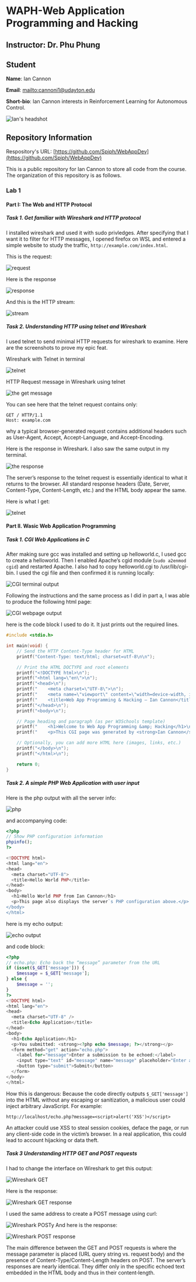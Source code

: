 # WAPH-Web Application Programming and Hacking

## Instructor: Dr. Phu Phung

## Student

**Name**: Ian Cannon

**Email**: [mailto:cannoni1@udayton.edu](cannoni1@udayton.edu)

**Short-bio**: Ian Cannon interests in Reinforcement Learning for Autonomous Control. 

![Ian's headshot](../../images/headshot.jpg)

## Repository Information

Respository's URL: [https://github.com/Spiph/WebAppDev](https://github.com/Spiph/WebAppDev)

This is a public repository for Ian Cannon to store all code from the course. The organization of this repository is as follows.

### Lab 1

#### Part I: The Web and HTTP Protocol

##### Task 1. Get familiar with Wireshark and HTTP protocol
I installed wireshark and used it with sudo privledges. After specifying that I want it to filter for HTTP messages, I opened firefox on WSL and entered a simple website to study the traffic, `http://example.com/index.html`. 

This is the request:

![request](../../images/http_request.png)

Here is the response

![response](../../images/http_response.png)

And this is the HTTP stream:

![stream](../../images/http_stream.png)

##### Task 2. Understanding HTTP using telnet and Wireshark

I used telnet to send minimal HTTP requests for wireshark to examine. Here are the screenshots to prove my epic feat.

Wireshark with Telnet in terminal

![telnet](../../images/telnet.png)

HTTP Request message in Wireshark using telnet

![the get message](../../images/telnet_get.png)

You can see here that the telnet request contains only:
```
GET / HTTP/1.1
Host: example.com
```
why a typical browser-generated request contains additional headers such as User-Agent, Accept, Accept-Language, and Accept-Encoding.

Here is the response in Wireshark. I also saw the same output in my terminal.

![the response](../../images/telnet_response.png)

The server’s response to the telnet request is essentially identical to what it returns to the browser. All standard response headers (Date, Server, Content-Type, Content-Length, etc.) and the HTML body appear the same.

Here is what I get:

![telnet](image-1.png)


#### Part II. Wasic Web Application Programming

##### Task 1. CGI Web Applications in C

After making sure gcc was installed and setting up helloworld.c, I used gcc to create a helloworld. Then I enabled Apache’s cgid module (`sudo a2enmod cgid`) and restarted Apache. I also had to copy helloworld.cgi to /usr/lib/cgi-bin. I used the cgi file and then confirmed it is running locally:

![CGI terminal output](image.png)

Following the instructions and the same process as I did in part a, I was able to produce the following html page:

![CGI webpage output](image-2.png)

here is the code block I used to do it. It just prints out the required lines.

```c
#include <stdio.h>

int main(void) {
    // Send the HTTP Content-Type header for HTML
    printf("Content-Type: text/html; charset=utf-8\n\n");

    // Print the HTML DOCTYPE and root elements
    printf("<!DOCTYPE html>\n");
    printf("<html lang=\"en\">\n");
    printf("<head>\n");
    printf("    <meta charset=\"UTF-8\">\n");
    printf("    <meta name=\"viewport\" content=\"width=device-width, initial-scale=1.0\">\n");
    printf("    <title>Web App Programming & Hacking — Ian Cannon</title>\n");
    printf("</head>\n");
    printf("<body>\n");

    // Page heading and paragraph (as per W3Schools template)
    printf("    <h1>Welcome to Web App Programming &amp; Hacking</h1>\n");
    printf("    <p>This CGI page was generated by <strong>Ian Cannon</strong> for the Summer 2025 course.</p>\n");

    // Optionally, you can add more HTML here (images, links, etc.)
    printf("</body>\n");
    printf("</html>\n");

    return 0;
}
``` 

##### Task 2. A simple PHP Web Application with user input

Here is the php output with all the server info:

![php](image-3.png)

and accompanying code:
```php
<?php
// Show PHP configuration information
phpinfo();
?>

<!DOCTYPE html>
<html lang="en">
<head>
  <meta charset="UTF-8">
  <title>Hello World PHP</title>
</head>
<body>
  <h1>Hello World PHP from Ian Cannon</h1>
  <p>This page also displays the server`s PHP configuration above.</p>
</body>
</html>
```

here is my echo output:

![echo output](image-4.png)

and code block:
```php
<?php
// echo.php: Echo back the “message” parameter from the URL
if (isset($_GET['message'])) {
    $message = $_GET['message'];
} else {
    $message = '';
}
?>
<!DOCTYPE html>
<html lang="en">
<head>
  <meta charset="UTF-8" />
  <title>Echo Application</title>
</head>
<body>
  <h1>Echo Application</h1>
  <p>You submitted: <strong><?php echo $message; ?></strong></p>
  <form method="get" action="echo.php">
    <label for="message">Enter a submission to be echoed:</label>
    <input type="text" id="message" name="message" placeholder="Enter a submission" />
    <button type="submit">Submit</button>
  </form>
</body>
</html>
```

How this is dangerous: Because the code directly outputs `$_GET['message']` into the HTML without any escaping or sanitization, a malicious user could inject arbitrary JavaScript. For example:
```
http://localhost/echo.php?message=<script>alert('XSS')</script>
```
An attacker could use XSS to steal session cookies, deface the page, or run any client-side code in the victim’s browser. In a real application, this could lead to account hijacking or data theft.

##### Task 3 Understanding HTTP GET and POST requests

I had to change the interface on Wireshark to get this output:

![Wireshark GET](image-5.png)

Here is the response:

![Wireshark GET response](image-6.png)

I used the same address to create a POST message using curl:

![Wireshark POSTy](image-7.png)
And here is the response:

![Wireshark POST response](image-8.png)

The main difference between the GET and POST requests is where the message parameter is placed (URL query string vs. request body) and the presence of Content-Type/Content-Length headers on POST. The server’s responses are nearly identical. They differ only in the specific echoed text embedded in the HTML body and thus in their content‐length.